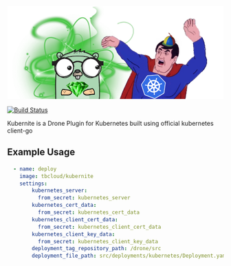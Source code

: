 ![kubernite](https://github.com/andile-innovation/kubernite/blob/master/images/kubernite.png?raw=true)

[![Build Status](https://cloud.drone.io/api/badges/andile-innovation/kubernite/status.svg)](https://cloud.drone.io/andile-innovation/kubernite)

Kubernite is a Drone Plugin for Kubernetes built using official kubernetes client-go

## Example Usage

```yaml
  - name: deploy
    image: tbcloud/kubernite
    settings:
        kubernetes_server:
          from_secret: kubernetes_server
        kubernetes_cert_data:
          from_secret: kubernetes_cert_data
        kubernetes_client_cert_data:
          from_secret: kubernetes_client_cert_data
        kubernetes_client_key_data:
          from_secret: kubernetes_client_key_data
        deployment_tag_repository_path: /drone/src
        deployment_file_path: src/deployments/kubernetes/Deployment.yaml
```